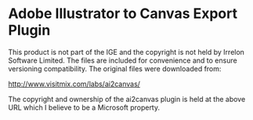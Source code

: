 # Adobe Illustrator to Canvas Export Plugin
This product is not part of the IGE and the copyright is not held by Irrelon Software Limited. The files are included
for convenience and to ensure versioning compatibility. The original files were downloaded from:

http://www.visitmix.com/labs/ai2canvas/

The copyright and ownership of the ai2canvas plugin is held at the above URL which I believe to be a Microsoft property.